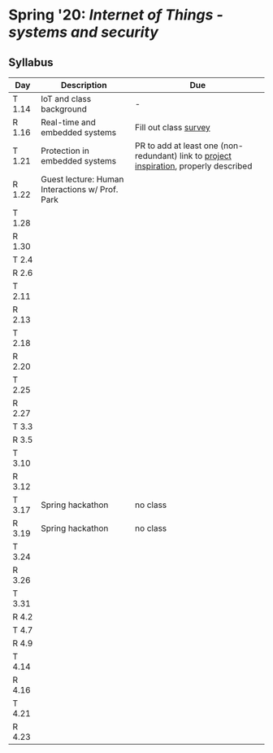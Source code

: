 # Spring '20: *Internet of Things - systems and security*

## Syllabus

| Day | Description | Due |
| --- | --- | --- |
| T 1.14 | IoT and class background | - |
| R 1.16 | Real-time and embedded systems | Fill out class [survey](https://forms.gle/xkXFdTXT64gF7TzcA) |
| T 1.21 | Protection in embedded systems | PR to add at least one (non-redundant) link to [project inspiration](https://github.com/gwu-iot/collaboration/blob/master/inspiration.md), properly described |
| R 1.22 | Guest lecture: Human Interactions w/ Prof. Park |  |
| T 1.28 | | |
| R 1.30 | | |
| T 2.4 | | |
| R 2.6 | | |
| T 2.11 | | |
| R 2.13 | | |
| T 2.18 | | |
| R 2.20 | | |
| T 2.25 | | |
| R 2.27 | | |
| T 3.3 | | |
| R 3.5 | | |
| T 3.10 | | |
| R 3.12 | | |
| T 3.17 | Spring hackathon | no class |
| R 3.19 | Spring hackathon | no class |
| T 3.24 | | |
| R 3.26 | | |
| T 3.31 | | |
| R 4.2 | | |
| T 4.7 | | |
| R 4.9 | | |
| T 4.14 | | |
| R 4.16 | | |
| T 4.21 | | |
| R 4.23 | | |
